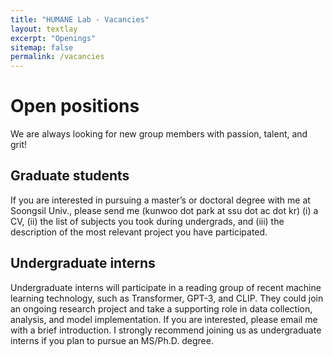 ```yaml
---
title: "HUMANE Lab - Vacancies"
layout: textlay
excerpt: "Openings"
sitemap: false
permalink: /vacancies
---
```


# Open positions

We are always looking for new group members with passion, talent, and grit!

## Graduate students
If you are interested in pursuing a master’s or doctoral degree with me at Soongsil Univ., please send me (kunwoo dot park at ssu dot ac dot kr) (i) a CV, (ii) the list of subjects you took during undergrads, and (iii) the description of the most relevant project you have participated. 

## Undergraduate interns
Undergraduate interns will participate in a reading group of recent machine learning technology, such as Transformer, GPT-3, and CLIP. They could join an ongoing research project and take a supporting role in data collection, analysis, and model implementation. If you are interested, please email me with a brief introduction. I strongly recommend joining us as undergraduate interns if you plan to pursue an MS/Ph.D. degree.
